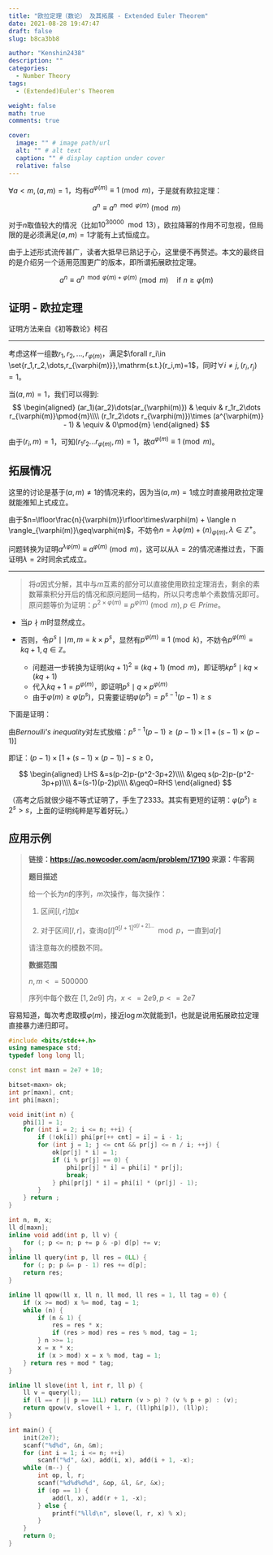 ```yaml
---
title: "欧拉定理（数论） 及其拓展 - Extended Euler Theorem"
date: 2021-08-28 19:47:47
draft: false
slug: b8ca3bb8

author: "Kenshin2438"
description: ""
categories:
  - Number Theory
tags:
  - (Extended)Euler's Theorem

weight: false
math: true
comments: true

cover:
  image: "" # image path/url
  alt: "" # alt text
  caption: "" # display caption under cover
  relative: false
---
```


$\forall a<m,(a, m)=1$，均有$a^{\varphi(m)}\equiv1\pmod{m}$，于是就有欧拉定理：

$$a^n\equiv a^{n \mod \varphi(m)} \pmod{m}$$

对于$n$取值较大的情况（比如$10^{30000}\mod 13$），欧拉降幂的作用不可忽视，但局限的是必须满足$(a,m)=1$才能有上式恒成立。

由于上述形式流传甚广，读者大抵早已熟记于心，这里便不再赘述。本文的最终目的是介绍另一个适用范围更广的版本，即所谓拓展欧拉定理。

$$a^n\equiv a^{n \mod \varphi(m) + \varphi(m)} \pmod{m} \quad \textrm{if }n \geq \varphi(m)$$

<!--more-->

## 证明 - 欧拉定理

证明方法来自《初等数论》柯召

---

考虑这样一组数$r_1,r_2,\dots,r_{\varphi(m)}$，满足$\forall r_i\in \set{r_1,r_2,\dots,r_{\varphi(m)}},\mathrm{s.t.}(r_i,m)=1$，同时$\forall i\ne j,(r_i,r_j)=1$。

当$(a,m)=1$，我们可以得到:
$$
\begin{aligned}
(ar_1)(ar_2)\dots(ar_{\varphi(m)}) & \equiv & r_1r_2\dots r_{\varphi(m)}\pmod{m}\\\\
(r_1r_2\dots r_{\varphi(m)})\times (a^{\varphi(m)} - 1) & \equiv & 0\pmod{m}
\end{aligned}
$$

由于$(r_i,m)=1$，可知$(r_1r_2\dots r_{\varphi(m)},m)=1$，故$a^{\varphi(m)}\equiv1\pmod{m}$。

## 拓展情况

这里的讨论是基于$(a,m)\ne1$的情况来的，因为当$(a,m)=1$成立时直接用欧拉定理就能推知上式成立。

由于$n=\lfloor\frac{n}{\varphi(m)}\rfloor\times\varphi(m) + \langle n \rangle_{\varphi(m)}\geq\varphi(m)$，不妨令$n=\lambda\varphi(m) + \langle n\rangle_{\varphi(m)},\lambda\in\mathbb{Z}^+$。

问题转换为证明$a^{\lambda\varphi(m)}\equiv a^{\varphi(m)}\pmod m$，这可以从$\lambda=2$的情况递推过去，下面证明$\lambda=2$时同余式成立。

---

> 将$a$因式分解，其中与$m$互素的部分可以直接使用欧拉定理消去，剩余的素数幂乘积分开后的情况和原问题同一结构，所以只考虑单个素数情况即可。原问题等价为证明：$p^{2\times\varphi(m)}\equiv p^{\varphi(m)}\pmod m,p\in Prime$。

+ 当$p\nmid m$时显然成立。

+ 否则，令$p^s \mid\mid m, m=k\times p^s$，显然有$p^{\varphi(m)}\equiv 1\pmod k$，不妨令$p^{\varphi(m)}=kq+1,q\in\mathbb{Z}$。

  + 问题进一步转换为证明$(kq+1)^2\equiv(kq+1)\pmod m$，即证明$kp^s \mid kq\times(kq+1)$
  + 代入$kq+1=p^{\varphi(m)}$，即证明$p^s\mid q\times p^{\varphi(m)}$
  + 由于$\varphi(m)\geq\varphi(p^s)$，只需要证明$\varphi(p^s)=p^{s-1}(p-1)\geq s$

下面是证明：

由*Bernoulli's inequality*对左式放缩：$p^{s-1}(p-1)\geq(p-1)\times\left[1+(s-1)\times(p-1)\right]$

即证：$(p-1)\times\left[1+(s-1)\times(p-1)\right]-s\geq0$，

$$
\begin{aligned}
LHS &=s(p-2)p-(p^2-3p+2)\\\\
&\geq s(p-2)p-(p^2-3p+p)\\\\
&=(s-1)(p-2)p\\\\
&\geq0=RHS
\end{aligned}
$$

（高考之后就很少碰不等式证明了，手生了2333。其实有更短的证明：$\varphi(p^s)\geq 2^s>s$，上面的证明纯粹是写着好玩。）

## 应用示例

> **链接：https://ac.nowcoder.com/acm/problem/17190 来源：牛客网**
>
> **题目描述**
>
> 给一个长为$n$的序列，$m$次操作，每次操作：
>
> 1. 区间$[l,r]$加$x$
>
> 2. 对于区间$[l,r]$，查询$a[l]^{a[l+1]^{a[l+2]\dots}}\mod p$，一直到$a[r]$  
>
>   请注意每次的模数不同。
>
> **数据范围**
>
> $n , m <= 500000$
>
> 序列中每个数在 $[1,2e9]$ 内，$x <= 2e9 , p <= 2e7$

容易知道，每次考虑取模$\varphi(m)$，接近$\log m$次就能到$1$，也就是说用拓展欧拉定理直接暴力递归即可。

```cpp
#include <bits/stdc++.h>
using namespace std;
typedef long long ll;

const int maxn = 2e7 + 10;

bitset<maxn> ok;
int pr[maxn], cnt;
int phi[maxn];

void init(int n) {
	phi[1] = 1;
	for (int i = 2; i <= n; ++i) {
		if (!ok[i]) phi[pr[++ cnt] = i] = i - 1;
		for (int j = 1; j <= cnt && pr[j] <= n / i; ++j) {
			ok[pr[j] * i] = 1;
			if (i % pr[j] == 0) {
				phi[pr[j] * i] = phi[i] * pr[j];
				break;
			} phi[pr[j] * i] = phi[i] * (pr[j] - 1);
		}
	} return ;
}

int n, m, x;
ll d[maxn];
inline void add(int p, ll v) {
	for (; p <= n; p += p & -p) d[p] += v;
}
inline ll query(int p, ll res = 0LL) {
	for (; p; p &= p - 1) res += d[p];
	return res;
}

inline ll qpow(ll x, ll n, ll mod, ll res = 1, ll tag = 0) {
	if (x >= mod) x %= mod, tag = 1;
	while (n) {
		if (n & 1) {
			res = res * x;
			if (res > mod) res = res % mod, tag = 1;
		} n >>= 1;
		x = x * x;
		if (x > mod) x = x % mod, tag = 1;
	} return res + mod * tag;
}

inline ll slove(int l, int r, ll p) {
	ll v = query(l);
	if (l == r || p == 1LL) return (v > p) ? (v % p + p) : (v);
	return qpow(v, slove(l + 1, r, (ll)phi[p]), (ll)p);
}

int main() {
	init(2e7);
	scanf("%d%d", &n, &m);
	for (int i = 1; i <= n; ++i)
		scanf("%d", &x), add(i, x), add(i + 1, -x);
	while (m--) {
		int op, l, r;
		scanf("%d%d%d%d", &op, &l, &r, &x);
		if (op == 1) {
			add(l, x), add(r + 1, -x);
		} else {
			printf("%lld\n", slove(l, r, x) % x);
		}
	}
	return 0;
}
```
